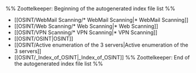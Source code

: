 %% Zoottelkeeper: Beginning of the autogenerated index file list  %%
-  [[OSINT/WebMail Scanning/* WebMail Scanning|* WebMail Scanning]]
-  [[OSINT/Web Scanning/* Web Scanning|* Web Scanning]]
-  [[OSINT/VPN Scanning/* VPN Scanning|* VPN Scanning]]
-  [[OSINT/OSINT|OSINT]]
-  [[OSINT/Active enumeration of the 3 servers|Active enumeration of the 3 servers]]
-  [[OSINT/_Index_of_OSINT|_Index_of_OSINT]]
%% Zoottelkeeper: End of the autogenerated index file list  %%
